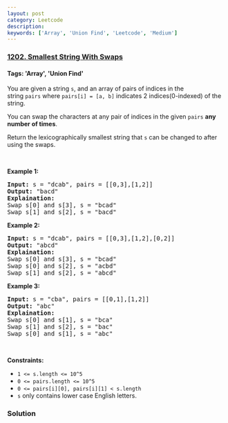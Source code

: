 ```yaml
---
layout: post
category: Leetcode
description: 
keywords: ['Array', 'Union Find', 'Leetcode', 'Medium']
---
```

### [1202. Smallest String With Swaps](https://leetcode.com/problems/smallest-string-with-swaps)

#### Tags: 'Array', 'Union Find'

<div class="content__u3I1 question-content__JfgR"><div><p>You are given a string <code>s</code>, and an array of pairs of indices in the string <code>pairs</code> where <code>pairs[i] = [a, b]</code> indicates 2 indices(0-indexed) of the string.</p>
<p>You can swap the characters at any pair of indices in the given <code>pairs</code> <strong>any number of times</strong>.</p>
<p>Return the lexicographically smallest string that <code>s</code> can be changed to after using the swaps.</p>
<p> </p>
<p><strong>Example 1:</strong></p>
<pre><strong>Input:</strong> s = "dcab", pairs = [[0,3],[1,2]]
<strong>Output:</strong> "bacd"
<strong>Explaination:</strong> 
Swap s[0] and s[3], s = "bcad"
Swap s[1] and s[2], s = "bacd"
</pre>
<p><strong>Example 2:</strong></p>
<pre><strong>Input:</strong> s = "dcab", pairs = [[0,3],[1,2],[0,2]]
<strong>Output:</strong> "abcd"
<strong>Explaination: </strong>
Swap s[0] and s[3], s = "bcad"
Swap s[0] and s[2], s = "acbd"
Swap s[1] and s[2], s = "abcd"</pre>
<p><strong>Example 3:</strong></p>
<pre><strong>Input:</strong> s = "cba", pairs = [[0,1],[1,2]]
<strong>Output:</strong> "abc"
<strong>Explaination: </strong>
Swap s[0] and s[1], s = "bca"
Swap s[1] and s[2], s = "bac"
Swap s[0] and s[1], s = "abc"
</pre>
<p> </p>
<p><strong>Constraints:</strong></p>
<ul>
<li><code>1 &lt;= s.length &lt;= 10^5</code></li>
<li><code>0 &lt;= pairs.length &lt;= 10^5</code></li>
<li><code>0 &lt;= pairs[i][0], pairs[i][1] &lt; s.length</code></li>
<li><code>s</code> only contains lower case English letters.</li>
</ul>
</div></div>

### Solution
